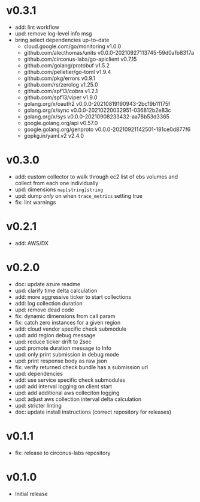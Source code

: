 # v0.3.1

* add: lint workflow
* upd: remove log-level info msg
* bring select dependencies up-to-date
  * cloud.google.com/go/monitoring v1.0.0
  * github.com/alecthomas/units v0.0.0-20210927113745-59d0afb8317a
  * github.com/circonus-labs/go-apiclient v0.7.15
  * github.com/golang/protobuf v1.5.2
  * github.com/pelletier/go-toml v1.9.4
  * github.com/pkg/errors v0.9.1
  * github.com/rs/zerolog v1.25.0
  * github.com/spf13/cobra v1.2.1
  * github.com/spf13/viper v1.9.0
  * golang.org/x/oauth2 v0.0.0-20210819190943-2bc19b11175f
  * golang.org/x/sync v0.0.0-20210220032951-036812b2e83c
  * golang.org/x/sys v0.0.0-20210908233432-aa78b53d3365
  * google.golang.org/api v0.57.0
  * google.golang.org/genproto v0.0.0-20210921142501-181ce0d877f6
  * gopkg.in/yaml.v2 v2.4.0

# v0.3.0

* add: custom collector to walk through ec2 list of ebs volumes and collect from each one individually
* upd: dimensions `map[string]string`
* upd: dump _only_ on when `trace_metrics` setting true
* fix: lint warnings

# v0.2.1

* add: AWS/DX

# v0.2.0

* doc: update azure readme
* upd: clarify time delta calculation
* add: more aggressive ticker to start collections
* add: log collection duration
* upd: remove dead code
* fix: dynamic dimensions from call param
* fix: catch zero instances for a given region
* add: cloud vendor specific check submodule
* upd: add region debug message
* upd: reduce ticker drift to 2sec
* upd: promote duration message to Info
* upd: only print submission in debug mode
* upd: print response body as raw json
* fix: verify returned check bundle has a submission url
* upd: dependencies
* add: use service specific check submodules
* upd: add interval logging on client start
* upd: add additional aws colleciton logging
* upd: adjust aws collection interval delta calculation
* upd: stricter linting
* doc: update install instructions (correct repository for releases)

# v0.1.1

* fix: release to circonus-labs repository

# v0.1.0

* Initial release
